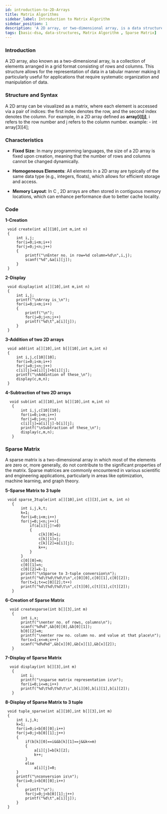 ```yaml
---
id: introduction-to-2D-Arrays
title: Matrix Algorithms
sidebar_label: Introduction to Matrix Algorithm
sidebar_position: 1
description: 'A 2D array, or two-dimensional array, is a data structure that represents a grid-like collection of elements, organized in rows and columns. Each element in a 2D array can be accessed using two indices: one for the row and one for the column.'
tags: [basic-dsa, data-structures, Matrix Algorithm , Sparse Matrix]
---
```


### Introduction
A 2D array, also known as a two-dimensional array, is a collection of elements arranged in a grid format
consisting of rows and columns. This structure allows for the representation of data in a tabular manner
making it particularly useful for applications that require systematic organization and manipulation of data.

### Structure and Syntax
A 2D array can be visualized as a matrix, where each element is accessed via a pair of indices: the first
index denotes the row, and the second index denotes the column. For example, in a 2D array defined as **array[i][j]**, i refers to the row number and j refers to the column number.
 example:
    - int array[3][4];

### Characteristics
 - **Fixed Size**: In many programming languages, the size of a 2D array is fixed upon creation, meaning that the number of rows and columns cannot be changed dynamically.

 - **Homogeneous Elements**: All elements in a 2D array are typically of the same data type (e.g., integers, floats), which allows for efficient storage and access.

 - **Memory Layout**: In C , 2D arrays are often stored in contiguous memory locations, which can enhance performance due to better cache locality.

### Code

**1-Creation**

   ```text
    void create(int a[][10],int m,int n)
    {
        int i,j;
        for(i=0;i<m;i++)
        for(j=0;j<n;j++)
        {
            printf("\nEnter no. in row=%d column=%d\n",i,j);
            scanf("%d",&a[i][j]);
        }
    }

   ```
**2-Display**

   ```text
    void display(int a[][10],int m,int n)
    {
        int i,j;
        printf("\nArray is_\n");
        for(i=0;i<m;i++)
        {
            printf("\n");
            for(j=0;j<n;j++)
            printf("%d\t",a[i][j]);
        }
    }

   ```

**3-Addition of two 2D arrays**

   ```text
    void add(int a[][10],int b[][10],int m,int n)
    {
        int i,j,c[10][10];
        for(i=0;i<m;i++)
        for(j=0;j<n;j++)
        c[i][j]=a[i][j]+b[i][j];
        printf("\nAddintion of these_\n");
        display(c,m,n);
    }

   ```
**4-Subtraction of two 2D arrays**

   ```text
     void sub(int a[][10],int b[][10],int m,int n)
      {
          int i,j,c[10][10];
          for(i=0;i<m;i++)
          for(j=0;j<n;j++)
          c[i][j]=a[i][j]-b[i][j];
          printf("\nSubtraction of these_\n");
          display(c,m,n);
      }
   ```
### Sparse Matrix
 A sparse matrix is a two-dimensional array in which most of the elements are zero or, more generally, do not
 contribute to the significant properties of the matrix. Sparse matrices are commonly encountered in various
 scientific and engineering applications, particularly in areas like optimization, machine learning, and graph
 theory.

**5-Sparse Matrix to 3 tuple**

   ```text
    void sparse_3tuple(int a[][10],int c[][3],int m, int n)
      {
          int i,j,k,t;
          k=1;
          for(i=0;i<m;i++)
          for(j=0;j<n;j++){
              if(a[i][j]!=0)
              {
                  c[k][0]=i;
                  c[k][1]=j;
                  c[k][2]=a[i][j];
                  k++;
              }
          }
          c[0][0]=m;
          c[0][1]=n;
          c[0][2]=k-1;
          printf("\nSparse to 3-tuple conversion\n");
          printf("%d\t%d\t%d\t\n",c[0][0],c[0][1],c[0][2]);
          for(t=1;t<=c[0][2];t++)
          printf("%d\t%d\t%d\t\n",c[t][0],c[t][1],c[t][2]);
      }

   ```

**6-Creation of Sparse Matrix**

   ```text
     void createsparse(int b[][3],int m)
      {
          int i,x;
          printf("\nenter no. of rows, columns\n");
          scanf("%d%d",&b[0][0],&b[0][1]);
          b[0][2]=m;
          printf("\nenter row no. column no. and value at that place\n");
          for(x=1;x<=m;x++)
          scanf("%d%d%d",&b[x][0],&b[x][1],&b[x][2]);
      }
   ```
**7-Display of Sparse Matrix**

   ```text
     void display(int b[][3],int m)
      {
          int i;
          printf("\nsparse matrix representation is\n");
          for(i=0;i<=m;i++)
          printf("%d\t%d\t%d\t\n",b[i][0],b[i][1],b[i][2]);
      }

   ```
**8-Display of Sparse Matrix to 3 tuple**

   ```text
    void tuple_sparse(int a[][10],int b[][3],int m)
    {
        int i,j,k;
        k=1;
        for(i=0;i<b[0][0];i++)
        for(j=0;j<b[0][1];j++)
        {
            if(b[k][0]==i&&b[k][1]==j&&k<=m)
            {
                a[i][j]=b[k][2];
                k++;
            }
            else
                a[i][j]=0;
        }
        printf("\nconversion is\n");
        for(i=0;i<b[0][0];i++)
        {
            printf("\n");
            for(j=0;j<b[0][1];j++)
            printf("%d\t",a[i][j]);
        }
    }

   ```


